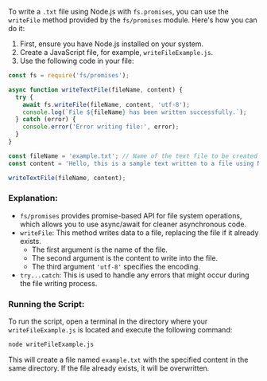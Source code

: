 To write a `.txt` file using Node.js with `fs.promises`, you can use the `writeFile` method provided by the `fs/promises` module. Here's how you can do it:

1. First, ensure you have Node.js installed on your system.
2. Create a JavaScript file, for example, `writeFileExample.js`.
3. Use the following code in your file:

```javascript
const fs = require('fs/promises');

async function writeTextFile(fileName, content) {
  try {
    await fs.writeFile(fileName, content, 'utf-8');
    console.log(`File ${fileName} has been written successfully.`);
  } catch (error) {
    console.error('Error writing file:', error);
  }
}

const fileName = 'example.txt'; // Name of the text file to be created
const content = 'Hello, this is a sample text written to a file using Node.js!'; // Content of the file

writeTextFile(fileName, content);
```

### Explanation:
- `fs/promises` provides promise-based API for file system operations, which allows you to use async/await for cleaner asynchronous code.
- `writeFile`: This method writes data to a file, replacing the file if it already exists. 
  - The first argument is the name of the file.
  - The second argument is the content to write into the file.
  - The third argument `'utf-8'` specifies the encoding.
- `try...catch`: This is used to handle any errors that might occur during the file writing process.

### Running the Script:
To run the script, open a terminal in the directory where your `writeFileExample.js` is located and execute the following command:
```bash
node writeFileExample.js
```

This will create a file named `example.txt` with the specified content in the same directory. If the file already exists, it will be overwritten.